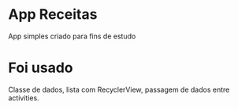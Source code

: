 ﻿# App Receitas
 
 App simples criado para fins de estudo
 
 # Foi usado
 Classe de dados, lista com RecyclerView, passagem de dados entre activities.
